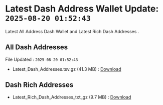 # Latest Dash Address Wallet Update: `2025-08-20 01:52:43`

Latest All Address Dash Wallet and Latest Rich Dash Addresses .

## All Dash Addresses

File Updated : `2025-08-20 01:52:43`

- Latest_Dash_Addresses.tsv.gz (41.3 MB) : [Download](https://github.com/Pymmdrza/Rich-Address-Wallet/releases/tag/Dash)

## Dash Rich Addresses

- Latest_Rich_Dash_Addresses_txt_gz (9.7 MB) : [Download](https://github.com/Pymmdrza/Rich-Address-Wallet/releases/tag/Dash)

